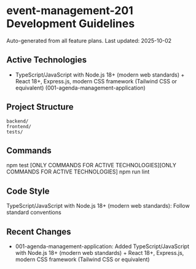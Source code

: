 # event-management-201 Development Guidelines

Auto-generated from all feature plans. Last updated: 2025-10-02

## Active Technologies
- TypeScript/JavaScript with Node.js 18+ (modern web standards) + React 18+, Express.js, modern CSS framework (Tailwind CSS or equivalent) (001-agenda-management-application)

## Project Structure
```
backend/
frontend/
tests/
```

## Commands
npm test [ONLY COMMANDS FOR ACTIVE TECHNOLOGIES][ONLY COMMANDS FOR ACTIVE TECHNOLOGIES] npm run lint

## Code Style
TypeScript/JavaScript with Node.js 18+ (modern web standards): Follow standard conventions

## Recent Changes
- 001-agenda-management-application: Added TypeScript/JavaScript with Node.js 18+ (modern web standards) + React 18+, Express.js, modern CSS framework (Tailwind CSS or equivalent)

<!-- MANUAL ADDITIONS START -->
<!-- MANUAL ADDITIONS END -->